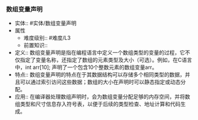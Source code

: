 ###  数组变量声明 
- 实体:: #实体/数组变量声明 
- 属性
	- 难度级别:: #难度/L3 
	- 前置知识::
- 定义:: 数组变量声明是指在编程语言中定义一个数组类型的变量的过程，它不仅指定了变量名称，还指定了数组的元素类型及大小（可选）。例如，在C语言中，int arr[10]; 声明了一个包含10个整数元素的数组变量arr。
- 特点:: 数组变量声明的特点在于其数据结构可以存储多个相同类型的数据，并且可以通过索引访问这些数据；数组的大小在声明时可以静态指定或动态分配。
- 应用:: 在编译器处理数组声明时，会为数组变量分配足够的内存空间，并将数组类型和尺寸信息存入符号表，以便于后续的类型检查、地址计算和代码生成。